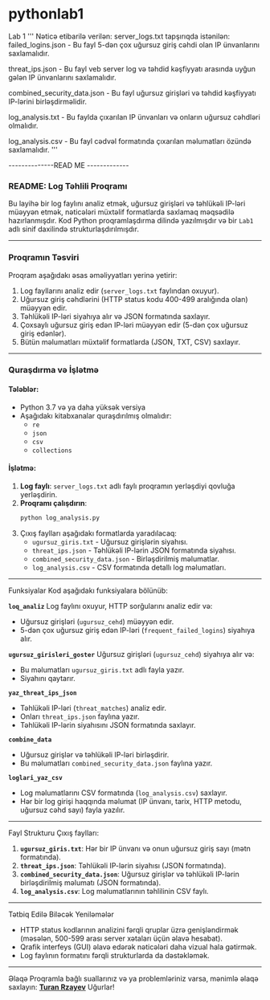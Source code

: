 # pythonlab1
Lab 1
'''
Nəticə etibarilə
verilən:
server_logs.txt
tapşırıqda istənilən:
failed_logins.json          - Bu fayl 5-dən çox uğursuz giriş cəhdi olan IP ünvanlarını saxlamalıdır.

threat_ips.json             - Bu fayl veb server log və təhdid kəşfiyyatı arasında uyğun gələn IP ünvanlarını saxlamalıdır.

combined_security_data.json - Bu fayl uğursuz girişləri və təhdid kəşfiyyatı IP-lərini birləşdirməlidir.

log_analysis.txt            - Bu faylda çıxarılan IP ünvanları və onların uğursuz cəhdləri olmalıdır.

log_analysis.csv            - Bu fayl cədvəl formatında çıxarılan məlumatları özündə saxlamalıdır.
'''

--------------READ  ME -------------
### README: Log Təhlili Proqramı

Bu layihə bir log faylını analiz etmək, uğursuz girişləri və təhlükəli IP-ləri müəyyən etmək, nəticələri müxtəlif formatlarda saxlamaq məqsədilə hazırlanmışdır. Kod Python proqramlaşdırma dilində yazılmışdır və bir `Lab1` adlı sinif daxilində strukturlaşdırılmışdır.

---

### Proqramın Təsviri
Proqram aşağıdakı əsas əməliyyatları yerinə yetirir:
1. Log fayllarını analiz edir (`server_logs.txt` faylından oxuyur).
2. Uğursuz giriş cəhdlərini (HTTP status kodu 400-499 aralığında olan) müəyyən edir.
3. Təhlükəli IP-ləri siyahıya alır və JSON formatında saxlayır.
4. Çoxsaylı uğursuz giriş edən IP-ləri müəyyən edir (5-dən çox uğursuz giriş edənlər).
5. Bütün məlumatları müxtəlif formatlarda (JSON, TXT, CSV) saxlayır.

---

### Quraşdırma və İşlətmə
#### Tələblər:
- Python 3.7 və ya daha yüksək versiya
- Aşağıdakı kitabxanalar quraşdırılmış olmalıdır:
  - `re`
  - `json`
  - `csv`
  - `collections`

#### İşlətmə:
1. **Log faylı**: `server_logs.txt` adlı faylı proqramın yerləşdiyi qovluğa yerləşdirin.
2. **Proqramı çalışdırın**:
   ```bash
   python log_analysis.py
   ```
3. Çıxış faylları aşağıdakı formatlarda yaradılacaq:
   - `ugursuz_giris.txt` - Uğursuz girişlərin siyahısı.
   - `threat_ips.json` - Təhlükəli IP-lərin JSON formatında siyahısı.
   - `combined_security_data.json` - Birləşdirilmiş məlumatlar.
   - `log_analysis.csv` - CSV formatında detallı log məlumatları.

---

 Funksiyalar
Kod aşağıdakı funksiyalara bölünüb:

 **`loq_analiz`**
Log faylını oxuyur, HTTP sorğularını analiz edir və:
- Uğursuz girişləri (`ugursuz_cehd`) müəyyən edir.
- 5-dən çox uğursuz giriş edən IP-ləri (`frequent_failed_logins`) siyahıya alır.

**`ugursuz_girisleri_goster`**
Uğursuz girişləri (`ugursuz_cehd`) siyahıya alır və:
- Bu məlumatları `ugursuz_giris.txt` adlı fayla yazır.
- Siyahını qaytarır.

 **`yaz_threat_ips_json`**
- Təhlükəli IP-ləri (`threat_matches`) analiz edir.
- Onları `threat_ips.json` faylına yazır.
- Təhlükəli IP-lərin siyahısını JSON formatında saxlayır.

 **`combine_data`**
- Uğursuz girişlər və təhlükəli IP-ləri birləşdirir.
- Bu məlumatları `combined_security_data.json` faylına yazır.

**`loglari_yaz_csv`**
- Log məlumatlarını CSV formatında (`log_analysis.csv`) saxlayır.
- Hər bir log girişi haqqında məlumat (IP ünvanı, tarix, HTTP metodu, uğursuz cəhd sayı) fayla yazılır.

---

 Fayl Strukturu
Çıxış faylları:
1. **`ugursuz_giris.txt`**: Hər bir IP ünvanı və onun uğursuz giriş sayı (mətn formatında).
2. **`threat_ips.json`**: Təhlükəli IP-lərin siyahısı (JSON formatında).
3. **`combined_security_data.json`**: Uğursuz girişlər və təhlükəli IP-lərin birləşdirilmiş məlumatı (JSON formatında).
4. **`log_analysis.csv`**: Log məlumatlarının təhlilinin CSV faylı.

---

 Tətbiq Edilə Biləcək Yeniləmələr
- HTTP status kodlarının analizini fərqli qruplar üzrə genişləndirmək (məsələn, 500-599 arası server xətaları üçün əlavə hesabat).
- Qrafik interfeys (GUI) əlavə edərək nəticələri daha vizual hala gətirmək.
- Log faylının formatını fərqli strukturlarda da dəstəkləmək.

---

 Əlaqə
Proqramla bağlı suallarınız və ya problemləriniz varsa, mənimlə əlaqə saxlayın:
**[Turan Rzayev](turanrzali13@gmail.com)**
Uğurlar!
